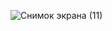 


![Снимок экрана (11)](https://github.com/user-attachments/assets/be785819-3f87-4280-88da-679c630f6d74)
